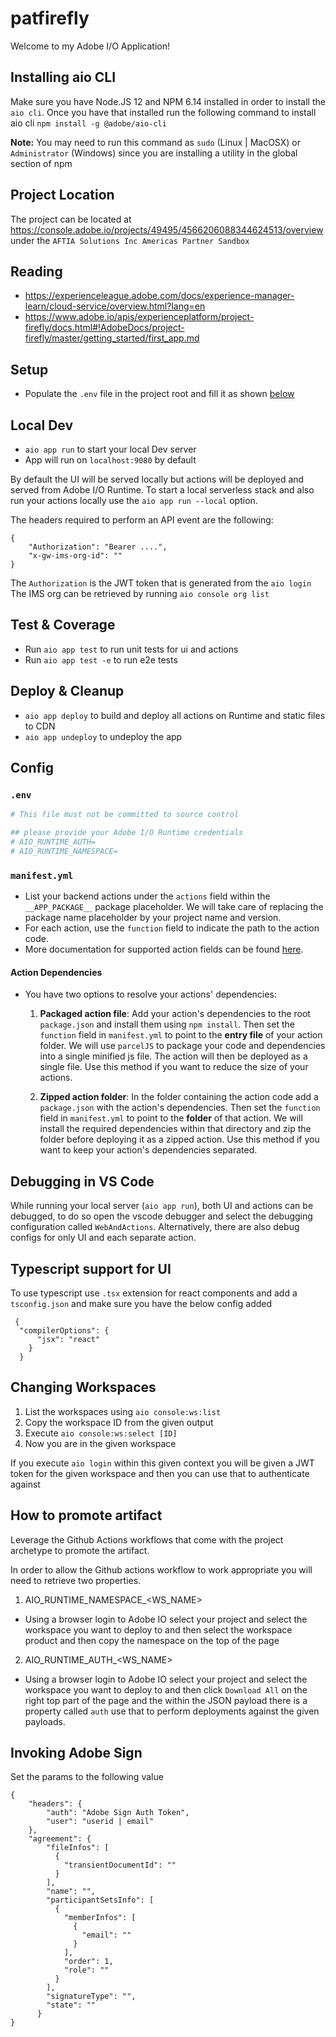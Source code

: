 # patfirefly

Welcome to my Adobe I/O Application!

## Installing aio CLI

Make sure you have Node.JS 12 and NPM 6.14 installed in order to install the `aio cli`. Once you have that installed run the following command to install aio cli `npm install -g @adobe/aio-cli`

**Note:** You may need to run this command as `sudo` (Linux | MacOSX) or `Administrator` (Windows) since you are installing a utility in the global section of npm

## Project Location

The project can be located at https://console.adobe.io/projects/49495/4566206088344624513/overview under the `AFTIA Solutions Inc Americas Partner Sandbox`

## Reading

- https://experienceleague.adobe.com/docs/experience-manager-learn/cloud-service/overview.html?lang=en
- https://www.adobe.io/apis/experienceplatform/project-firefly/docs.html#!AdobeDocs/project-firefly/master/getting_started/first_app.md

## Setup

- Populate the `.env` file in the project root and fill it as shown [below](#env)

## Local Dev

- `aio app run` to start your local Dev server
- App will run on `localhost:9080` by default

By default the UI will be served locally but actions will be deployed and served from Adobe I/O Runtime. To start a
local serverless stack and also run your actions locally use the `aio app run --local` option.

The headers required to perform an API event are the following:

```
{
    "Authorization": "Bearer ....",
    "x-gw-ims-org-id": ""
}
```

The `Authorization` is the JWT token that is generated from the `aio login`
The IMS org can be retrieved by running `aio console org list`

## Test & Coverage

- Run `aio app test` to run unit tests for ui and actions
- Run `aio app test -e` to run e2e tests

## Deploy & Cleanup

- `aio app deploy` to build and deploy all actions on Runtime and static files to CDN
- `aio app undeploy` to undeploy the app

## Config

### `.env`

```bash
# This file must not be committed to source control

## please provide your Adobe I/O Runtime credentials
# AIO_RUNTIME_AUTH=
# AIO_RUNTIME_NAMESPACE=
```

### `manifest.yml`

- List your backend actions under the `actions` field within the `__APP_PACKAGE__`
package placeholder. We will take care of replacing the package name placeholder
by your project name and version.
- For each action, use the `function` field to indicate the path to the action
code.
- More documentation for supported action fields can be found
[here](https://github.com/apache/incubator-openwhisk-wskdeploy/blob/master/specification/html/spec_actions.md#actions).

#### Action Dependencies

- You have two options to resolve your actions' dependencies:

  1. **Packaged action file**: Add your action's dependencies to the root
   `package.json` and install them using `npm install`. Then set the `function`
   field in `manifest.yml` to point to the **entry file** of your action
   folder. We will use `parcelJS` to package your code and dependencies into a
   single minified js file. The action will then be deployed as a single file.
   Use this method if you want to reduce the size of your actions.

  2. **Zipped action folder**: In the folder containing the action code add a
     `package.json` with the action's dependencies. Then set the `function`
     field in `manifest.yml` to point to the **folder** of that action. We will
     install the required dependencies within that directory and zip the folder
     before deploying it as a zipped action. Use this method if you want to keep
     your action's dependencies separated.

## Debugging in VS Code

While running your local server (`aio app run`), both UI and actions can be debugged, to do so open the vscode debugger
and select the debugging configuration called `WebAndActions`.
Alternatively, there are also debug configs for only UI and each separate action.

## Typescript support for UI

To use typescript use `.tsx` extension for react components and add a `tsconfig.json` 
and make sure you have the below config added
```
 {
  "compilerOptions": {
      "jsx": "react"
    }
  } 
```

## Changing Workspaces

1. List the workspaces using `aio console:ws:list`
2. Copy the workspace ID from the given output
3. Execute `aio console:ws:select [ID]`
4. Now you are in the given workspace

If you execute `aio login` within this given context you will be given a JWT token for the given workspace and then you can use that to authenticate against

## How to promote artifact

Leverage the Github Actions workflows that come with the project archetype to promote the artifact.

In order to allow the Github actions workflow to work appropriate you will need to retrieve two properties.

1. AIO_RUNTIME_NAMESPACE_<WS_NAME>
  - Using a browser login to Adobe IO select your project and select the workspace you want to deploy to and then select the workspace product and then copy the namespace on the top of the page
2. AIO_RUNTIME_AUTH_<WS_NAME>
  - Using a browser login to Adobe IO select your project and select the workspace you want to deploy to and then click `Download All` on the right top part of the page and the within the JSON payload there is a property called `auth` use that to perform deployments against the given payloads.

## Invoking Adobe Sign

Set the params to the following value

```
{
    "headers": {
        "auth": "Adobe Sign Auth Token",
        "user": "userid | email"
    },
    "agreement": {
        "fileInfos": [
          {
            "transientDocumentId": ""
          }
        ],
        "name": "",
        "participantSetsInfo": [
          {
            "memberInfos": [
              {
                "email": ""
              }
            ],
            "order": 1,
            "role": ""
          }
        ],
        "signatureType": "",
        "state": ""
      }
}
```

